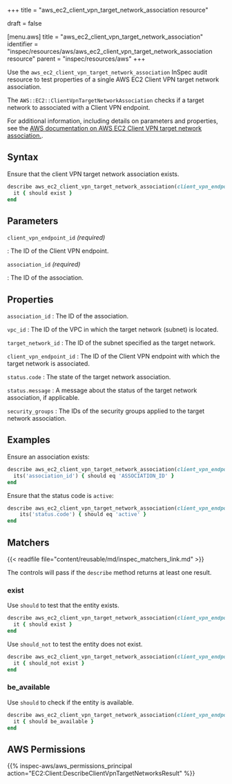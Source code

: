 +++
title = "aws_ec2_client_vpn_target_network_association resource"

draft = false


[menu.aws]
title = "aws_ec2_client_vpn_target_network_association"
identifier = "inspec/resources/aws/aws_ec2_client_vpn_target_network_association resource"
parent = "inspec/resources/aws"
+++

Use the `aws_ec2_client_vpn_target_network_association` InSpec audit resource to test properties of a single AWS EC2 Client VPN target network association.

The `AWS::EC2::ClientVpnTargetNetworkAssociation` checks if a target network to associated with a Client VPN endpoint.

For additional information, including details on parameters and properties, see the [AWS documentation on AWS EC2 Client VPN target network association.](https://docs.aws.amazon.com/AWSCloudFormation/latest/UserGuide/aws-resource-ec2-clientvpntargetnetworkassociation.html).

## Syntax

Ensure that the client VPN target network association exists.

```ruby
describe aws_ec2_client_vpn_target_network_association(client_vpn_endpoint_id: "CLIENT_VPN_ENDPOINT_ID", association_id: "ASSOCIATION_ID") do
  it { should exist }
end
```

## Parameters

`client_vpn_endpoint_id` _(required)_

: The ID of the Client VPN endpoint.

`association_id` _(required)_

: The ID of the association.

## Properties

`association_id`
: The ID of the association.

`vpc_id`
: The ID of the VPC in which the target network (subnet) is located.

`target_network_id`
: The ID of the subnet specified as the target network.

`client_vpn_endpoint_id`
: The ID of the Client VPN endpoint with which the target network is associated.

`status.code`
: The state of the target network association.

`status.message`
: A message about the status of the target network association, if applicable.

`security_groups`
: The IDs of the security groups applied to the target network association.

## Examples

Ensure an association exists:

```ruby
describe aws_ec2_client_vpn_target_network_association(client_vpn_endpoint_id: "CLIENT_VPN_ENDPOINT_ID", association_id: "ASSOCIATION_ID") do
  its('association_id') { should eq 'ASSOCIATION_ID' }
end
```

Ensure that the status code is `active`:

```ruby
describe aws_ec2_client_vpn_target_network_association(client_vpn_endpoint_id: "CLIENT_VPN_ENDPOINT_ID", association_id: "ASSOCIATION_ID") do
    its('status.code') { should eq 'active' }
end
```

## Matchers

{{< readfile file="content/reusable/md/inspec_matchers_link.md" >}}

The controls will pass if the `describe` method returns at least one result.

### exist

Use `should` to test that the entity exists.

```ruby
describe aws_ec2_client_vpn_target_network_association(client_vpn_endpoint_id: "CLIENT_VPN_ENDPOINT_ID", association_id: "ASSOCIATION_ID") do
  it { should exist }
end
```

Use `should_not` to test the entity does not exist.

```ruby
describe aws_ec2_client_vpn_target_network_association(client_vpn_endpoint_id: "CLIENT_VPN_ENDPOINT_ID", association_id: "ASSOCIATION_ID") do
  it { should_not exist }
end
```

### be_available

Use `should` to check if the entity is available.

```ruby
describe aws_ec2_client_vpn_target_network_association(client_vpn_endpoint_id: "CLIENT_VPN_ENDPOINT_ID", association_id: "ASSOCIATION_ID") do
  it { should be_available }
end
```

## AWS Permissions

{{% inspec-aws/aws_permissions_principal action="EC2:Client:DescribeClientVpnTargetNetworksResult" %}}
